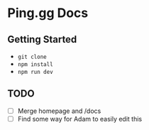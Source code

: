 # Ping.gg Docs

## Getting Started

- `git clone`
- `npm install`
- `npm run dev`

## TODO

- [ ] Merge homepage and /docs
- [ ] Find some way for Adam to easily edit this
